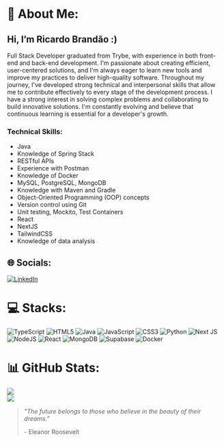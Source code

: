 # 💫 About Me:
<h2>Hi, I’m Ricardo Brandão :)</h2>
  <p>
    Full Stack Developer graduated from Trybe, with experience in both front-end and back-end development. I'm passionate about creating efficient, user-centered solutions, and I'm always eager to learn new tools and improve my practices to deliver high-quality software. Throughout my journey, I've developed strong technical and interpersonal skills that allow me to contribute effectively to every stage of the development process. I have a strong interest in solving complex problems and collaborating to build innovative solutions. I'm constantly evolving and believe that continuous learning is essential for a developer's growth.
  </p>

<h3>Technical Skills:</h3>
  <ul>
    <li>Java</li>
    <li>Knowledge of Spring Stack</li>
    <li>RESTful APIs</li>
    <li>Experience with Postman</li>
    <li>Knowledge of Docker</li>
    <li>MySQL, PostgreSQL, MongoDB</li>
    <li>Knowledge with Maven and Gradle</li>
    <li>Object-Oriented Programming (OOP) concepts</li>
    <li>Version control using Git</li>
    <li>Unit testing, Mockito, Test Containers</li>
    <li>React</li>
    <li>NextJS</li>
    <li>TailwindCSS</li>
    <li>Knowledge of data analysis</li>
  </ul>

## 🌐 Socials:
[![LinkedIn](https://img.shields.io/badge/LinkedIn-%230077B5.svg?logo=linkedin&logoColor=white)](https://www.linkedin.com/in/ricardo-brandao-dev/)

# 💻 Stacks:
![TypeScript](https://img.shields.io/badge/typescript-%23007ACC.svg?style=for-the-badge&logo=typescript&logoColor=white) ![HTML5](https://img.shields.io/badge/html5-%23E34F26.svg?style=for-the-badge&logo=html5&logoColor=white) ![Java](https://img.shields.io/badge/java-%23ED8B00.svg?style=for-the-badge&logo=openjdk&logoColor=white) ![JavaScript](https://img.shields.io/badge/javascript-%23323330.svg?style=for-the-badge&logo=javascript&logoColor=%23F7DF1E) ![CSS3](https://img.shields.io/badge/css3-%231572B6.svg?style=for-the-badge&logo=css3&logoColor=white) ![Python](https://img.shields.io/badge/python-3670A0?style=for-the-badge&logo=python&logoColor=ffdd54) ![Next JS](https://img.shields.io/badge/Next-black?style=for-the-badge&logo=next.js&logoColor=white) ![NodeJS](https://img.shields.io/badge/node.js-6DA55F?style=for-the-badge&logo=node.js&logoColor=white)  ![React](https://img.shields.io/badge/react-%2320232a.svg?style=for-the-badge&logo=react&logoColor=%2361DAFB) ![MongoDB](https://img.shields.io/badge/MongoDB-%234ea94b.svg?style=for-the-badge&logo=mongodb&logoColor=white) ![Supabase](https://img.shields.io/badge/Supabase-3ECF8E?style=for-the-badge&logo=supabase&logoColor=white) ![Docker](https://img.shields.io/badge/docker-%230db7ed.svg?style=for-the-badge&logo=docker&logoColor=white)
# 📊 GitHub Stats:
![](https://github-readme-streak-stats.herokuapp.com/?user=brandaorichard&theme=dark&hide_border=false)<br/>
![](https://github-readme-stats.vercel.app/api/top-langs/?username=brandaorichard&theme=dark&hide_border=false&include_all_commits=true&count_private=false&layout=compact)



<blockquote class="text-center text-gray-500 mt-8">
    <p><em>"The future belongs to those who believe in the beauty of their dreams."</em></p>
    <p>- Eleanor Roosevelt</p>
  </blockquote>


<!-- Proudly created with GPRM ( https://gprm.itsvg.in ) -->
